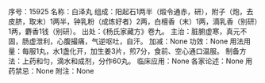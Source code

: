 序号：15925
名称：白泽丸
组成：阳起石1两半（煅令通赤，研），附子（炮，去皮脐，取末）1两半，钟乳粉（成炼好者）2两，白檀香（末）1两，滴乳香（别研）1两，麝香1钱（别研）。
出处：《杨氏家藏方》卷九。
主治：脏腑虚寒，真元不固，肠虚泄利，心腹撮痛，气逆呕吐，自汗。
加减：None
功效：None
用法用量：每服1丸，水1盏化开，加生姜3片，煎7分，食前、空心通口温服。
制备方法：上药和匀，滴水和成剂，分作60丸。
临床应用：None
各家论述：None
用药禁忌：None
附注：None
